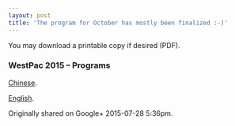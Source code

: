 ```yaml
---
layout: post
title: 'The program for October has mostly been finalized :-)'
---
```


You may download a printable copy if desired (PDF).

### WestPac 2015 – Programs

[Chinese](http://chapters.aallnet.org/westpac/2015honolulu/files/CAFLL-WESTPAC_Chinese.pdf).

[English](http://chapters.aallnet.org/westpac/2015honolulu/files/CAFLL-WESTPAC_English.pdf).

Originally shared on Google+ 2015-07-28 5:36pm.
